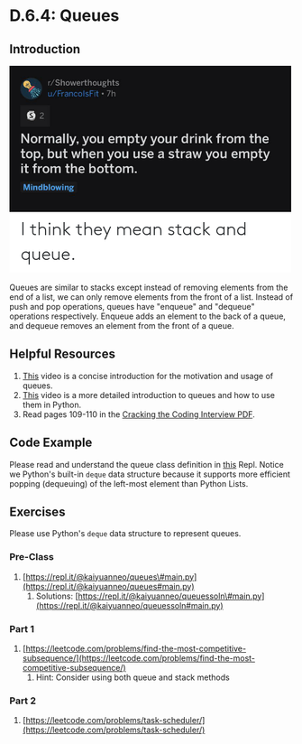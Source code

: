 # D.6.4: Queues

## Introduction

![](../../.gitbook/assets/1_axag3gn3s-xjn3dvqw6afw.png)

Queues are similar to stacks except instead of removing elements from the end of a list, we can only remove elements from the front of a list. Instead of push and pop operations, queues have "enqueue" and "dequeue" operations respectively. Enqueue adds an element to the back of a queue, and dequeue removes an element from the front of a queue.

## Helpful Resources

1. [This](https://www.youtube.com/watch?v=9Obx8TTQnaY) video is a concise introduction for the motivation and usage of queues.
2. [This](https://www.youtube.com/watch?v=Y7wZO2tMjnY) video is a more detailed introduction to queues and how to use them in Python.
3. Read pages 109-110 in the [Cracking the Coding Interview PDF](../d.0-dsa-overview.md#resources).

## Code Example

Please read and understand the queue class definition in [this](https://repl.it/@kaiyuanneo/queue-class-definition#main.py) Repl. Notice we Python's built-in `deque` data structure because it supports more efficient popping \(dequeuing\) of the left-most element than Python Lists.

## Exercises

Please use Python's `deque` data structure to represent queues.

### Pre-Class

1. [https://repl.it/@kaiyuanneo/queues\#main.py](https://repl.it/@kaiyuanneo/queues#main.py)
   1. Solutions: [https://repl.it/@kaiyuanneo/queuessoln\#main.py](https://repl.it/@kaiyuanneo/queuessoln#main.py)

### Part 1

1. [https://leetcode.com/problems/find-the-most-competitive-subsequence/](https://leetcode.com/problems/find-the-most-competitive-subsequence/)
   1. Hint: Consider using both queue and stack methods

### Part 2

1. [https://leetcode.com/problems/task-scheduler/](https://leetcode.com/problems/task-scheduler/)

